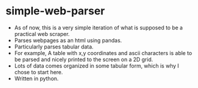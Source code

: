 # simple-web-parser
- As of now, this is a very simple iteration of what is supposed to be a practical web scraper.
- Parses webpages as an html using pandas.
- Particularly parses tabular data.
- For example, A table with x,y coordinates and ascii characters is able to be parsed and nicely printed to the screen on a 2D grid.
- Lots of data comes organized in some tabular form, which is why I chose to start here.
- Written in python.
